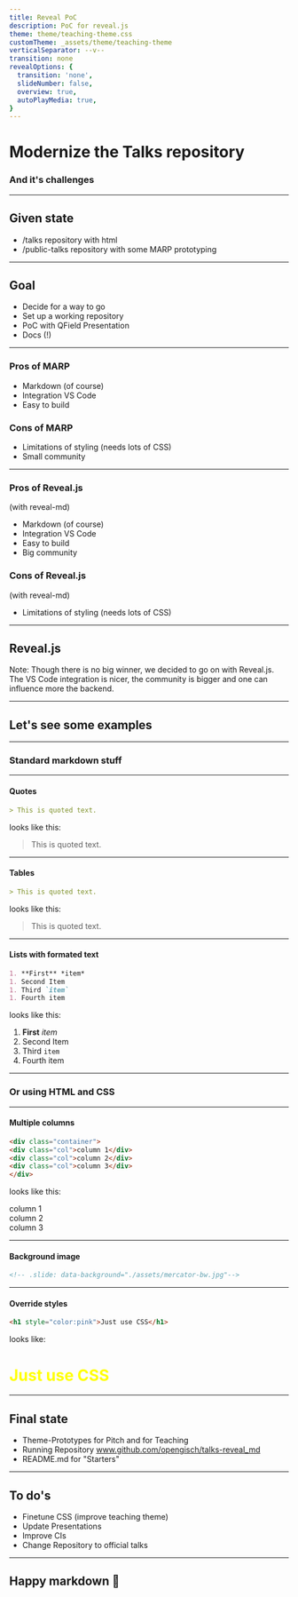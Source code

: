 ```yaml
---
title: Reveal PoC
description: PoC for reveal.js
theme: theme/teaching-theme.css
customTheme: _assets/theme/teaching-theme
verticalSeparator: --v--
transition: none
revealOptions: {
  transition: 'none',
  slideNumber: false,
  overview: true,
  autoPlayMedia: true,
}
---
```


# Modernize the Talks repository
<h3 class=dark>And it's challenges</h3>

---

## Given state
- /talks repository with html
- /public-talks repository with some MARP prototyping

---

## Goal

- Decide for a way to go
- Set up a working repository
- PoC with QField Presentation
- Docs (!)

---

<div class="container">
<div class="col">
<h3> Pros of MARP </h3 >

- Markdown (of course)
- Integration VS Code
- Easy to build
</div>
<div class="col">
<h3> Cons of MARP </h3 >

- Limitations of styling (needs lots of CSS)
- Small community
</div>

---

<div class="container">
<div class="col">
<h3> Pros of Reveal.js</h3 >

(with reveal-md)

- Markdown (of course)
- Integration VS Code
- Easy to build
- Big community
</div>
<div class="col">
<h3> Cons of Reveal.js</h3 >

(with reveal-md)

- Limitations of styling (needs lots of CSS)
</div>

---

## Reveal.js

Note: Though there is no big winner, we decided to go on with Reveal.js. The VS Code integration is nicer, the community is bigger and one can influence more the backend.

---

## Let's see some examples

---

### Standard markdown stuff

---

#### Quotes

```md
> This is quoted text.
```

looks like this:

> This is quoted text.

---

#### Tables

```md
> This is quoted text.
```

looks like this:

> This is quoted text.

---

#### Lists with formated text

```md
1. **First** *item*
1. Second Item
1. Third `item`
1. Fourth item 
```

looks like this:

1. **First** *item*
1. Second Item
1. Third `item`
1. Fourth item 

---

### Or using HTML and CSS

---

#### Multiple columns

```html
<div class="container">
<div class="col">column 1</div>
<div class="col">column 2</div>
<div class="col">column 3</div>
</div>
```
looks like this:

<div class="container">
<div class="col">column 1</div>
<div class="col">column 2</div>
<div class="col">column 3</div>
</div>

---

#### Background image

```html
<!-- .slide: data-background="./assets/mercator-bw.jpg"-->
```

---

#### Override styles

```html
<h1 style="color:pink">Just use CSS</h1>
```
looks like:
<h1 style="color:yellow">Just use CSS</h1>

---

## Final state
- Theme-Prototypes for Pitch and for Teaching
- Running Repository www.github.com/opengisch/talks-reveal_md
- README.md for "Starters"

---

## To do's
- Finetune CSS (improve teaching theme)
- Update Presentations
- Improve CIs
- Change Repository to official talks

---

## Happy markdown 🎉

